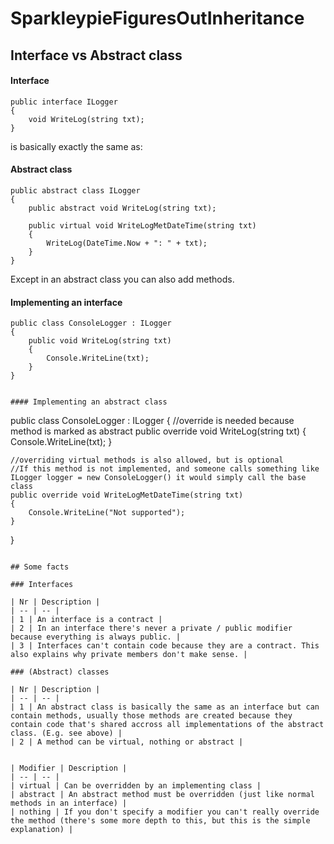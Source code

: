 # SparkleypieFiguresOutInheritance

## Interface vs Abstract class

#### Interface

```
public interface ILogger
{
    void WriteLog(string txt);
}
```

is basically exactly the same as:

#### Abstract class

```
public abstract class ILogger
{
    public abstract void WriteLog(string txt);

    public virtual void WriteLogMetDateTime(string txt)
    {
        WriteLog(DateTime.Now + ": " + txt);
    }
}
```

Except in an abstract class you can also add methods.

#### Implementing an interface

```
public class ConsoleLogger : ILogger
{
    public void WriteLog(string txt)
    {
        Console.WriteLine(txt);
    }
}


#### Implementing an abstract class

```
public class ConsoleLogger : ILogger
{
    //override is needed because method is marked as abstract
    public override void WriteLog(string txt)
    {
        Console.WriteLine(txt);
    }
    
    //overriding virtual methods is also allowed, but is optional
    //If this method is not implemented, and someone calls something like ILogger logger = new ConsoleLogger() it would simply call the base class
    public override void WriteLogMetDateTime(string txt)
    {
        Console.WriteLine("Not supported");
    }
}
```

## Some facts

### Interfaces

| Nr | Description |
| -- | -- |
| 1 | An interface is a contract |
| 2 | In an interface there's never a private / public modifier because everything is always public. |
| 3 | Interfaces can't contain code because they are a contract. This also explains why private members don't make sense. |

### (Abstract) classes

| Nr | Description |
| -- | -- |
| 1 | An abstract class is basically the same as an interface but can contain methods, usually those methods are created because they contain code that's shared accross all implementations of the abstract class. (E.g. see above) |
| 2 | A method can be virtual, nothing or abstract |


| Modifier | Description |
| -- | -- |
| virtual | Can be overridden by an implementing class |
| abstract | An abstract method must be overridden (just like normal methods in an interface) |
| nothing | If you don't specify a modifier you can't really override the method (there's some more depth to this, but this is the simple explanation) |
